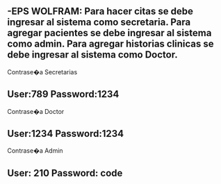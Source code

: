 -EPS WOLFRAM:
Para hacer citas se debe ingresar al sistema como secretaria.
Para agregar pacientes se debe ingresar al sistema como admin.
Para agregar historias clinicas se debe ingresar al sistema como Doctor.
--------------------------------------------------------------------------
Contrase�a Secretarias

User:789
Password:1234
---------------------------------------------------------------------------
Contrase�a Doctor

User:1234
Password:1234
--------------------------------------------------------------------------
Contrase�a Admin

User: 210
Password: code
-----------------------------------------------------------------------------


